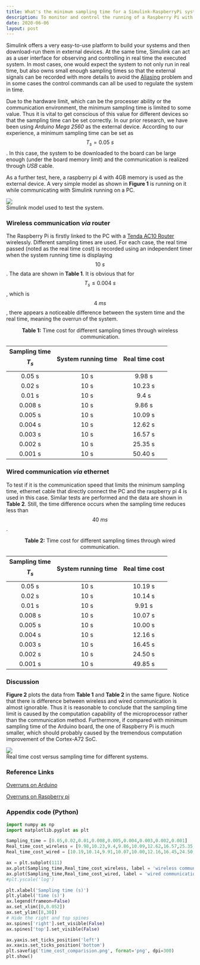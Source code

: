 ```yaml
---
title: What's the minimum sampling time for a Simulink-RaspberryPi system?
description: To monitor and control the running of a Raspberry Pi with MATLAB Simulink module, it is important to set the right sampling time. How should the value be chosen?
date: 2020-06-06
layout: post
---
```


Simulink offers a very easy-to-use platform to build your systems and then download-run them in external devices. At the same time, Simulink can act as a user interface for observing and controlling in real time the executed system. In most cases, one would expect the system to not only run in real time, but also owns small enough sampling times so that the external signals can be recorded with more details to avoid the [Aliasing](https://en.wikipedia.org/wiki/Aliasing) problem and in some cases the control commands can all be used to regulate the system in time.

Due to the hardware limit, which can be the processer ability or the communication environment, the minimum sampling time is limited to some value. Thus it is vital to get conscious of this value for different devices so that the sampling time can be set correctly. In our prior research, we have been using  *Arduino Mega 2560* as the external device. According to our experience, a minimum sampling time can be set as $$T_s = 0.05\ s$$. In this case, the system to be downloaded to the board can be large enough (under the board memory limit) and the communication is realized through *USB* cable.

As a further test, here, a raspberry pi 4 with 4GB memory is used as the external device. A very simple model as shown in **Figure 1** is running on it while communicating with Simulink running on a PC.

<div class="row mt-3">
    <div class="col-sm mt-3 mt-md-0">
        <img class="img-fluid rounded z-depth-1" src="https://dskqfq.db.files.1drv.com/y4m45zUcTAFmjnpOVdmq25RxY1IZaYgn6l6d_mvZDkKvnHptnmq8p-TVjW46QhQ1Fbr4C0aOpFmRHGPp8cHOEthsA92rRHKXj54ZOpx3gZx9LBNqOX_L3_2-OPXJcoEcd5SOZwfAyKhEwBPwx9djnhSN1PtG5shqy7p2fBYS1Upjwjf18d4-w_7i_64gf_HSQFOaG2QfGMew7ZV2wuF7zVzSA?width=1024&height=540&cropmode=none">
    </div>
</div>
<div class="caption">
    Simulink model used to test the system.
</div>

### Wireless communication *via* router

The Raspberry Pi is firstly linked to the PC with a [Tenda AC10 Router](https://www.tendacn.com/en/product/ac10.html) wirelessly. Different sampling times are used. For each case, the real time passed (noted as the real time cost) is recorded using an independent timer when the system running time is displaying $$10\ s$$. The data are shown in **Table 1**. It is obvious that for $$T_s\leq 0.004\ s$$, which is $$4\ ms$$, there appears a noticeable difference between the system time and the real time, meaning the overrun of the system.

<center><b>Table 1:</b> Time cost for different sampling times through wireless communication.</center>

| Sampling time $$T_s$$ | System running time | Real time cost |
| :-------------------: | :-----------------: | :------------: |
|        0.05 s         |        10 s         |     9.98 s     |
|        0.02 s         |        10 s         |    10.23 s     |
|        0.01 s         |        10 s         |     9.4 s      |
|        0.008 s        |        10 s         |     9.86 s     |
|        0.005 s        |        10 s         |    10.09 s     |
|        0.004 s        |        10 s         |    12.62 s     |
|        0.003 s        |        10 s         |    16.57 s     |
|        0.002 s        |        10 s         |    25.35 s     |
|        0.001 s        |        10 s         |    50.40 s     |

### Wired communication *via* ethernet

To test if it is the communication speed that limits the minimum sampling time, ethernet cable that directly connect the PC and the raspberry pi 4 is used in this case. Similar tests are performed and the data are shown in **Table 2**. Still, the time difference occurs when the sampling time reduces less than $$40\ ms$$. 

<center><b>Table 2:</b> Time cost for different sampling times through wired communication.</center>

| Sampling time $$T_s$$ | System running time | Real time cost |
| :-------------------: | :-----------------: | :------------: |
|        0.05 s         |        10 s         |    10.19 s     |
|        0.02 s         |        10 s         |    10.14 s     |
|        0.01 s         |        10 s         |     9.91 s     |
|        0.008 s        |        10 s         |    10.07 s     |
|        0.005 s        |        10 s         |    10.00 s     |
|        0.004 s        |        10 s         |    12.16 s     |
|        0.003 s        |        10 s         |    16.45 s     |
|        0.002 s        |        10 s         |    24.50 s     |
|        0.001 s        |        10 s         |    49.85 s     |

### Discussion

**Figure 2** plots the data from **Table 1** and **Table 2** in the same figure. Notice that there is difference between wireless and wired communication is almost ignorable. Thus it is reasonable to conclude that the sampling time limit is caused by the computation capability of the microprocessor rather than the communication method. Furthermore, if compared with minimum sampling time of the Arduino board, the one of Raspberry Pi is much smaller, which should probably caused by the tremendous computation improvement of the Cortex-A72 SoC.

<div class="row mt-3">
    <div class="col-sm mt-3 mt-md-0">
        <img class="img-fluid rounded z-depth-1" src="https://dskpfq.db.files.1drv.com/y4moN8DfN4xCoFpcQ4RAazteKR03-GUqKo7MvTg0RcpJkKwDIfFHko2K39DLw-EalbLP1cMVQos9fXhXFbnpVLcZ50WIA3y1oNe6IRCEFvbKDLU9w7yPwA9JG_hIO5s5P7gmDWACNpBr7eXsVNsS2mZ3MS1BKn9uLgZ8kaBzysmrPNU0FSxVNlIjwR-gAVOQ9mvmQ3254675-xid_GyFYuHww?width=1024&height=685&cropmode=none">
    </div>
</div>
<div class="caption">
    Real time cost versus sampling time for different systems.
</div>

### Reference Links

[Overruns on Arduino](https://se.mathworks.com/help/supportpkg/arduino/ug/detect-and-fix-task-overruns-on-arduino-hardware.html)

[Overruns on Raspberry pi](https://se.mathworks.com/help/supportpkg/raspberrypi/ug/detect-and-fix-overruns-on-raspberry_pi-hardware.html)



### Appendix code (Python)

```python
import numpy as np
import matplotlib.pyplot as plt

Sampling_time = [0.05,0.02,0.01,0.008,0.005,0.004,0.003,0.002,0.001]
Real_time_cost_wireless = [9.98,10.23,9.4,9.86,10.09,12.62,16.57,25.35,50.40]
Real_time_cost_wired = [10.19,10.14,9.91,10.07,10.00,12.16,16.45,24.50,49.85]

ax = plt.subplot(111)
ax.plot(Sampling_time,Real_time_cost_wireless, label = 'wireless communication')
ax.plot(Sampling_time,Real_time_cost_wired, label = 'wired communication')
#plt.yscale('log')

plt.xlabel('Sampling time (s)')
plt.ylabel('time (s)')
ax.legend(frameon=False)
ax.set_xlim([0,0.052])
ax.set_ylim([8,30])
# Hide the right and top spines
ax.spines['right'].set_visible(False)
ax.spines['top'].set_visible(False)

ax.yaxis.set_ticks_position('left')
ax.xaxis.set_ticks_position('bottom')
plt.savefig('time_cost_comparision.png', format='png', dpi=300)
plt.show()
```

